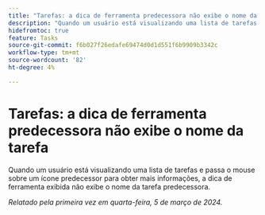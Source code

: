 ```yaml
---
title: "Tarefas: a dica de ferramenta predecessora não exibe o nome da tarefa"
description: "Quando um usuário está visualizando uma lista de tarefas e passa o mouse sobre um ícone predecessor para obter mais informações, a dica de ferramenta exibida não exibe o nome da tarefa predecessora."
hidefromtoc: true
feature: Tasks
source-git-commit: f6b027f26edafe69474d0d1d551f6b9909b3342c
workflow-type: tm+mt
source-wordcount: '82'
ht-degree: 4%

---
```



# Tarefas: a dica de ferramenta predecessora não exibe o nome da tarefa

Quando um usuário está visualizando uma lista de tarefas e passa o mouse sobre um ícone predecessor para obter mais informações, a dica de ferramenta exibida não exibe o nome da tarefa predecessora.

_Relatado pela primeira vez em quarta-feira, 5 de março de 2024._
